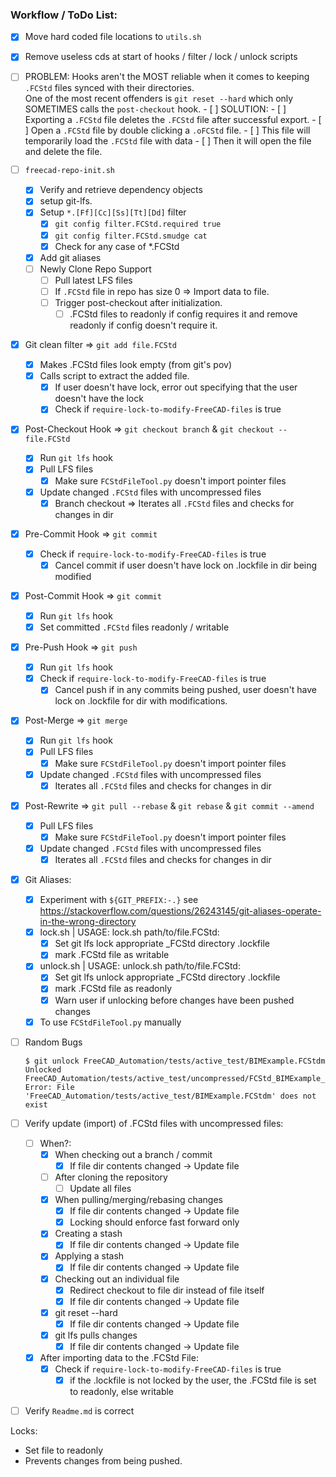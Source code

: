### Workflow / ToDo List:
- [x] Move hard coded file locations to `utils.sh`

- [x] Remove useless cds at start of hooks / filter / lock / unlock scripts

- [ ] PROBLEM: Hooks aren't the MOST reliable when it comes to keeping `.FCStd` files synced with their directories.  
	  One of the most recent offenders is `git reset --hard` which only SOMETIMES calls the `post-checkout` hook.
		- [ ] SOLUTION: 
			- [ ] Exporting a `.FCStd` file deletes the `.FCStd` file after successful export.
			- [ ] Open a `.FCStd` file by double clicking a `.oFCStd` file.
				- [ ] This file will temporarily load the `.FCStd` file with data
				- [ ] Then it will open the file and delete the file.

- [ ] `freecad-repo-init.sh`
    - [x] Verify and retrieve dependency objects
    - [x] setup git-lfs.
    - [x] Setup `*.[Ff][Cc][Ss][Tt][Dd]` filter
		- [x] `git config filter.FCStd.required true`
		- [x] `git config filter.FCStd.smudge cat`
		- [x] Check for any case of *.FCStd
	- [x] Add git aliases
	- [ ] Newly Clone Repo Support
		- [ ] Pull latest LFS files
		- [ ] If `.FCStd` file in repo has size 0 => Import data to file.
		- [ ] Trigger post-checkout after initialization.
			- [ ] .FCStd files to readonly if config requires it and remove readonly if config doesn't require it.

- [x] Git clean filter => `git add file.FCStd`
    - [x] Makes .FCStd files look empty (from git's pov)
    - [x] Calls script to extract the added file.
		- [x] If user doesn't have lock, error out specifying that the user doesn't have the lock
		- [x] Check if `require-lock-to-modify-FreeCAD-files` is true

- [x] Post-Checkout Hook => `git checkout branch` & `git checkout -- file.FCStd`
	- [x] Run `git lfs` hook
    - [x] Pull LFS files
		- [x] Make sure `FCStdFileTool.py` doesn't import pointer files
	- [x] Update changed `.FCStd` files with uncompressed files
		- [x] Branch checkout => Iterates all `.FCStd` files and checks for changes in dir

- [x] Pre-Commit Hook => `git commit`
	- [x] Check if `require-lock-to-modify-FreeCAD-files` is true
		- [x] Cancel commit if user doesn't have lock on .lockfile in dir being modified

- [x] Post-Commit Hook => `git commit`
	- [x] Run `git lfs` hook
	- [x] Set committed `.FCStd` files readonly / writable

- [x] Pre-Push Hook => `git push`
	- [x] Run `git lfs` hook
	- [x] Check if `require-lock-to-modify-FreeCAD-files` is true
		- [x] Cancel push if in any commits being pushed, user doesn't have lock on .lockfile for dir with modifications.

- [x] Post-Merge => `git merge`
	- [x] Run `git lfs` hook
    - [x] Pull LFS files
		- [x] Make sure `FCStdFileTool.py` doesn't import pointer files
	- [x] Update changed `.FCStd` files with uncompressed files
		- [x] Iterates all `.FCStd` files and checks for changes in dir

- [x] Post-Rewrite => `git pull --rebase` & `git rebase` & `git commit --amend`
    - [x] Pull LFS files
		- [x] Make sure `FCStdFileTool.py` doesn't import pointer files
	- [x] Update changed `.FCStd` files with uncompressed files
		- [x] Iterates all `.FCStd` files and checks for changes in dir

- [x] Git Aliases:
	- [x] Experiment with `${GIT_PREFIX:-.}` see https://stackoverflow.com/questions/26243145/git-aliases-operate-in-the-wrong-directory
	- [x] lock.sh | USAGE: lock.sh path/to/file.FCStd:
		- [x] Set git lfs lock appropriate _FCStd directory .lockfile
		- [x] mark .FCStd file as writable
	- [x] unlock.sh | USAGE: unlock.sh path/to/file.FCStd:
		- [x] Set git lfs unlock appropriate _FCStd directory .lockfile
		- [x] mark .FCStd file as readonly
		- [x] Warn user if unlocking before changes have been pushed changes
	- [x] To use `FCStdFileTool.py` manually

- [ ] Random Bugs  
	```
	$ git unlock FreeCAD_Automation/tests/active_test/BIMExample.FCStdm
	Unlocked FreeCAD_Automation/tests/active_test/uncompressed/FCStd_BIMExample_FCStd/.lockfile
	Error: File 'FreeCAD_Automation/tests/active_test/BIMExample.FCStdm' does not exist
	```

- [ ] Verify update (import) of .FCStd files with uncompressed files:
	- [ ] When?:
		- [x] When checking out a branch / commit
			- [x] If file dir contents changed -> Update file
		- [ ] After cloning the repository
			- [ ] Update all files
		- [x] When pulling/merging/rebasing changes
			- [x] If file dir contents changed -> Update file
			- [x] Locking should enforce fast forward only
		- [x] Creating a stash
			- [x] If file dir contents changed -> Update file
		- [x] Applying a stash
			- [x] If file dir contents changed -> Update file
		- [x] Checking out an individual file
			- [x] Redirect checkout to file dir instead of file itself
			- [x] If file dir contents changed -> Update file
		- [x] git reset --hard
			- [x] If file dir contents changed -> Update file
		- [x] git lfs pulls changes
			- [x] If file dir contents changed -> Update file
	- [x] After importing data to the .FCStd File:
		- [x] Check if `require-lock-to-modify-FreeCAD-files` is true
			- [x] if the .lockfile is not locked by the user, the .FCStd file is set to readonly, else writable

- [ ] Verify `Readme.md` is correct

Locks:
 - Set file to readonly
 - Prevents changes from being pushed.
